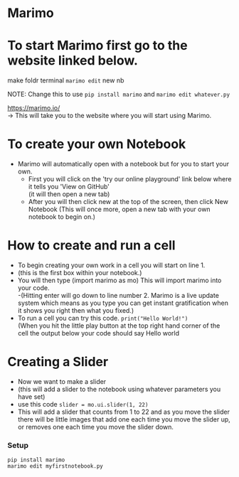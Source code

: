 # Marimo

# To start Marimo first go to the website linked below.

make foldr
terminal
`marimo edit`
new nb

NOTE: Change this to use `pip install marimo` and `marimo edit whatever.py`

 https://marimo.io/  
 -> This will take you to the website where you will start using Marimo.

# To create your own Notebook
- Marimo will automatically open with a notebook but for you to start your own.
  - First you will click on the 'try our online playground' link below where it tells you 'View on GitHub'  
(it will then open a new tab)  
  - After you will then click new at the top of the screen, then click New Notebook
(This will once more, open a new tab with your own notebook to begin on.)

# How to create and run a cell
-  To begin creating your own work in a cell you will start on line 1.  
 - (this is the first box within your notebook.)  
- You will then type (import marimo as mo)  This will import marimo into your code.  
 -(Hitting enter will go down to line number 2. Marimo is a live update system which means as you type you can get instant gratification when it shows you right then what you fixed.)  
- To run a cell you can try this code.  `print("Hello World!")`  
(When you hit the little play button at the top right hand corner of the cell the output below your code should say Hello world

# Creating a Slider
- Now we want to make a slider  
 - (this will add a slider to the notebook using whatever parameters you have set)
 - use this code `slider = mo.ui.slider(1, 22)`
 - This will add a slider that counts from 1 to 22 and as you move the slider there will be little images that add one each time you move the slider up, or removes one each time you move the slider down.

### Setup

```
pip install marimo
marimo edit myfirstnotebook.py
```

<!--
PapaB (lead)   TS   CM
Rough draft by 9 am Mon & discuss together?
Topics...
- How to create a notebook
- How to create & run a cell
- Demo of slider
- Demo of using slider.value
- Demo of radio buttons
- Demo of using radio.value
- Maybe 5 or so exercises to reinforce understanding
  - Examples:
    - two sliders: one for length of rectangle, one for width. Display area.
    - radio button to choose "small", "med", "large". Display "That would be ____ t-shirts" (25, 50, 100)
    - 
**NEW THINGS** -- by Jan 2, 9 am:
- demonstrate that order of execution is different from normal python
- demonstrate that code runs reactively, perhaps using this example:
```
import turtle
import marimo as mo
x = mo.ui.slider(0, 500, label="X position")
y = mo.ui.slider(0, 500, label="Y position")
x, y
turtle.goto(x.value, y.value)
```
-->

